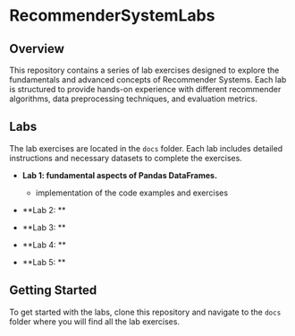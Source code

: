 # RecommenderSystemLabs

## Overview
This repository contains a series of lab exercises designed to explore the fundamentals and advanced concepts of Recommender Systems. Each lab is structured to provide hands-on experience with different recommender algorithms, data preprocessing techniques, and evaluation metrics.

## Labs
The lab exercises are located in the `docs` folder. Each lab includes detailed instructions and necessary datasets to complete the exercises.

- **Lab 1: fundamental aspects of Pandas DataFrames.**
  - implementation of the code examples and exercises 


- **Lab 2: **


- **Lab 3: **


- **Lab 4: **


- **Lab 5: **


## Getting Started
To get started with the labs, clone this repository and navigate to the `docs` folder where you will find all the lab exercises.

